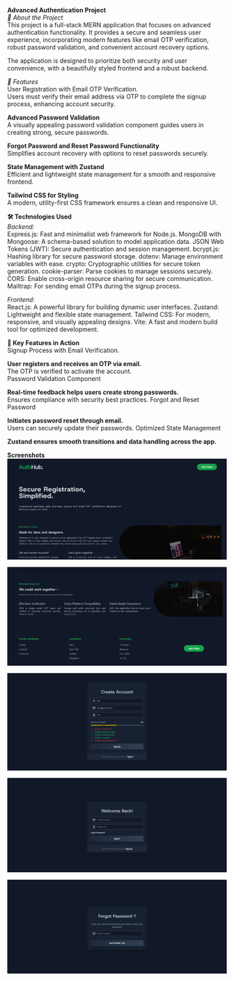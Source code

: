 **Advanced Authentication Project**\
*🌟 About the Project*\
This project is a full-stack MERN application that focuses on advanced authentication functionality. It provides a secure and seamless user experience, incorporating modern features like email OTP verification, robust password validation, and convenient account recovery options.

The application is designed to prioritize both security and user convenience, with a beautifully styled frontend and a robust backend.

*🌟 Features*\
User Registration with Email OTP Verification.\
Users must verify their email address via OTP to complete the signup process, enhancing account security.

**Advanced Password Validation**\
A visually appealing password validation component guides users in creating strong, secure passwords.

**Forgot Password and Reset Password Functionality**\
Simplifies account recovery with options to reset passwords securely.

**State Management with Zustand**\
Efficient and lightweight state management for a smooth and responsive frontend.

**Tailwind CSS for Styling**\
A modern, utility-first CSS framework ensures a clean and responsive UI.

**🛠️ Technologies Used**\
*Backend:*\
Express.js: Fast and minimalist web framework for Node.js.
MongoDB with Mongoose: A schema-based solution to model application data.
JSON Web Tokens (JWT): Secure authentication and session management.
bcrypt.js: Hashing library for secure password storage.
dotenv: Manage environment variables with ease.
crypto: Cryptographic utilities for secure token generation.
cookie-parser: Parse cookies to manage sessions securely.
CORS: Enable cross-origin resource sharing for secure communication.
Mailtrap: For sending email OTPs during the signup process.

*Frontend:*\
React.js: A powerful library for building dynamic user interfaces.
Zustand: Lightweight and flexible state management.
Tailwind CSS: For modern, responsive, and visually appealing designs.
Vite: A fast and modern build tool for optimized development.

**🎯 Key Features in Action**\
Signup Process with Email Verification.

**User registers and receives an OTP via email.**\
The OTP is verified to activate the account.\
Password Validation Component

**Real-time feedback helps users create strong passwords.**\
Ensures compliance with security best practices.
Forgot and Reset Password

**Initiates password reset through email.**\
Users can securely update their passwords.
Optimized State Management

**Zustand ensures smooth transitions and data handling across the app.**

**Screenshots**
![alt text](image.png)

![alt text](image-1.png)

![alt text](image-2.png)

![alt text](image-3.png)

![alt text](image-4.png)